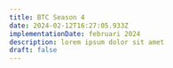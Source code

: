 ```yaml
---
title: BTC Season 4
date: 2024-02-12T16:27:05.933Z
implementationDate: februari 2024
description: lorem ipsum dolor sit amet
draft: false
---
```

